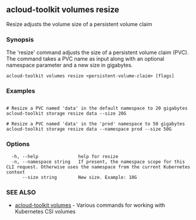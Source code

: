 ## acloud-toolkit volumes resize

Resize adjusts the volume size of a persistent volume claim

### Synopsis

The 'resize' command adjusts the size of a persistent volume claim (PVC). The command takes a PVC name as input along with an optional namespace parameter and a new size in gigabytes.

```
acloud-toolkit volumes resize <persistent-volume-claim> [flags]
```

### Examples

```

# Resize a PVC named 'data' in the default namespace to 20 gigabytes
acloud-toolkit storage resize data --size 20G

# Resize a PVC named 'data' in the 'prod' namespace to 50 gigabytes
acloud-toolkit storage resize data --namespace prod --size 50G	  

```

### Options

```
  -h, --help               help for resize
  -n, --namespace string   If present, the namespace scope for this CLI request. Otherwise uses the namespace from the current Kubernetes context
      --size string        New size. Example: 10G
```

### SEE ALSO

* [acloud-toolkit volumes](acloud-toolkit_volumes.md)	 - Various commands for working with Kubernetes CSI volumes

